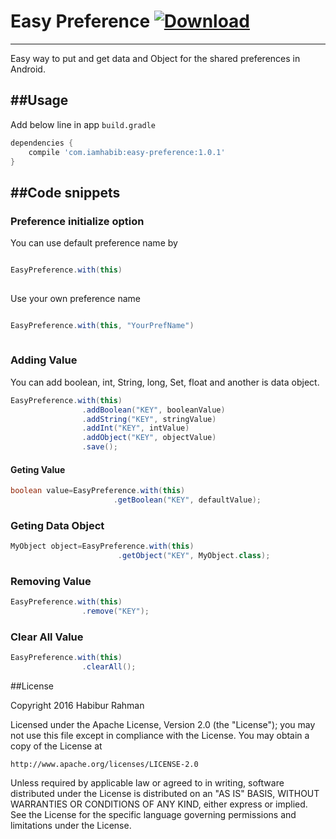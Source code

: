 # Easy Preference [ ![Download](https://api.bintray.com/packages/osongae2/maven/easy-preference/images/download.svg) ](https://bintray.com/osongae2/maven/easy-preference/_latestVersion) 
-------------------

Easy way to put and get data and Object for the shared preferences in Android.

##Usage
-----------

Add below line in app ```build.gradle```
 
```gradle
dependencies {
	compile 'com.iamhabib:easy-preference:1.0.1'
}
```

##Code snippets
---------------

### Preference initialize option ###
You can use default preference name by

```groovy

EasyPreference.with(this)
 
```

Use your own preference name

```groovy

EasyPreference.with(this, "YourPrefName")
 
```

### Adding Value ###
You can add boolean, int, String, long, Set<String>, float 
and another is data object.

```groovy
EasyPreference.with(this)
                .addBoolean("KEY", booleanValue)
                .addString("KEY", stringValue)
                .addInt("KEY", intValue)
                .addObject("KEY", objectValue)
                .save();
```

#### Geting Value ###
```groovy
boolean value=EasyPreference.with(this)
                       .getBoolean("KEY", defaultValue);
```

### Geting Data Object ###
```groovy
MyObject object=EasyPreference.with(this)
                        .getObject("KEY", MyObject.class);
```

### Removing Value ###
```groovy
EasyPreference.with(this)
                .remove("KEY");
```

### Clear All Value ###
```groovy
EasyPreference.with(this)
                .clearAll();
```

##License

Copyright 2016 Habibur Rahman

Licensed under the Apache License, Version 2.0 (the "License");
you may not use this file except in compliance with the License.
You may obtain a copy of the License at

    http://www.apache.org/licenses/LICENSE-2.0

Unless required by applicable law or agreed to in writing, software
distributed under the License is distributed on an "AS IS" BASIS,
WITHOUT WARRANTIES OR CONDITIONS OF ANY KIND, either express or implied.
See the License for the specific language governing permissions and
limitations under the License.